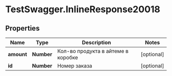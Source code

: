 # TestSwagger.InlineResponse20018

## Properties

Name | Type | Description | Notes
------------ | ------------- | ------------- | -------------
**amount** | **Number** | Кол-во продукта в айтеме в коробке | [optional] 
**id** | **Number** | Номер заказа | [optional] 


